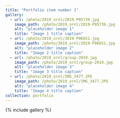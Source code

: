 ```yaml
---
title: "Portfolio item number 1"
gallery:
  - url: /photo/2019_ornl/2019-P05739.jpg
    image_path: /photo/2019_ornl/2019-P05739.jpg
    alt: "placeholder image 1"
    title: "Image 1 title caption"
  - url: /photo/2019_ornl/2019-P06651.jpg
    image_path: /photo/2019_ornl/2019-P06651.jpg
    alt: "placeholder image 2"
    title: "Image 2 title caption"
  - url: /photo/2019_ornl/group-2019.jpg
    image_path: /photo/2019_ornl/group-2019.jpg
    alt: "placeholder image 3"
    title: "Image 3 title caption"
  - url: /photo/2019_ornl/IMG_3477.JPG
    image_path: /photo/2019_ornl/IMG_3477.JPG
    alt: "placeholder image 4"
    title: "Image 4 title caption"
collection: portfolio
---
```


{% include gallery %}
 